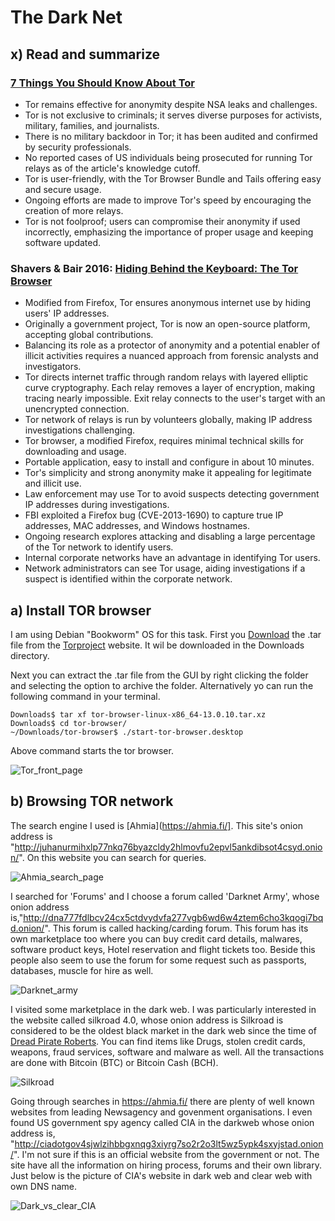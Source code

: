 # The Dark Net

## x) Read and summarize

### [7 Things You Should Know About Tor](https://www.eff.org/deeplinks/2014/07/7-things-you-should-know-about-tor)

* Tor remains effective for anonymity despite NSA leaks and challenges.
* Tor is not exclusive to criminals; it serves diverse purposes for activists, military, families, and journalists.
* There is no military backdoor in Tor; it has been audited and confirmed by security professionals.
* No reported cases of US individuals being prosecuted for running Tor relays as of the article's knowledge cutoff.
* Tor is user-friendly, with the Tor Browser Bundle and Tails offering easy and secure usage.
* Ongoing efforts are made to improve Tor's speed by encouraging the creation of more relays.
* Tor is not foolproof; users can compromise their anonymity if used incorrectly, emphasizing the importance of proper usage and keeping software updated.

### Shavers & Bair 2016: [Hiding Behind the Keyboard: The Tor Browser](https://learning.oreilly.com/library/view/hiding-behind-the/9780128033524/XHTML/B9780128033401000021/B9780128033401000021.xhtml#s0010)

* Modified from Firefox, Tor ensures anonymous internet use by hiding users' IP addresses.
* Originally a government project, Tor is now an open-source platform, accepting global contributions.
* Balancing its role as a protector of anonymity and a potential enabler of illicit activities requires a nuanced approach from forensic analysts and investigators.
* Tor directs internet traffic through random relays with layered elliptic curve cryptography. Each relay removes a layer of encryption, making tracing nearly impossible. Exit relay connects to the user's target with an unencrypted connection.
* Tor network of relays is run by volunteers globally, making IP address investigations challenging.
* Tor browser, a modified Firefox, requires minimal technical skills for downloading and usage.
* Portable application, easy to install and configure in about 10 minutes.
* Tor's simplicity and strong anonymity make it appealing for legitimate and illicit use.
* Law enforcement may use Tor to avoid suspects detecting government IP addresses during investigations.
* FBI exploited a Firefox bug (CVE-2013-1690) to capture true IP addresses, MAC addresses, and Windows hostnames.
* Ongoing research explores attacking and disabling a large percentage of the Tor network to identify users.
* Internal corporate networks have an advantage in identifying Tor users.
* Network administrators can see Tor usage, aiding investigations if a suspect is identified within the corporate network.

## a) Install TOR browser 
I am using Debian "Bookworm" OS for this task. First you [Download](https://www.torproject.org/dist/torbrowser/13.0.10/tor-browser-linux-x86_64-13.0.10.tar.xz) the .tar file from the [Torproject](https://www.torproject.org/download/) website. It wil be downloaded in the Downloads directory. 

Next you can extract the .tar file from the GUI by right clicking the folder and selecting the option to archive the folder. Alternatively yo can run the following command in your terminal.

    Downloads$ tar xf tor-browser-linux-x86_64-13.0.10.tar.xz
    Downloads$ cd tor-browser/
    ~/Downloads/tor-browser$ ./start-tor-browser.desktop 

Above command starts the tor browser.

![Tor_front_page](https://github.com/bishwasghimire22/mymarkdownexecrise/assets/144313610/0b27afa3-c5d7-4eb7-b9c2-8de5881f55a0)

    

## b) Browsing TOR network

The search engine I used is [Ahmia](https://ahmia.fi/]. This site's onion address is "http://juhanurmihxlp77nkq76byazcldy2hlmovfu2epvl5ankdibsot4csyd.onion/". On this website you can search for queries.


![Ahmia_search_page](https://github.com/bishwasghimire22/mymarkdownexecrise/assets/144313610/78ced196-dd9a-4ae7-b8a2-7f6a2cce7a2c)

I searched for 'Forums' and I choose a forum called 'Darknet Army', whose onion address is,"http://dna777fdlbcv24cx5ctdvydvfa277vgb6wd6w4ztem6cho3kqogi7bqd.onion/". This forum is called hacking/carding forum. This forum has its own marketplace too where you can buy credit card details, malwares, software product keys, Hotel reservation and flight tickets too. Beside this people also seem to use the forum for some request such as passports, databases, muscle for hire as well. 

![Darknet_army](https://github.com/bishwasghimire22/mymarkdownexecrise/assets/144313610/a78ea38e-39f6-4064-aff6-f0b4b01706f2)

I visited some marketplace in the dark web. I was particularly interested in the website called silkroad 4.0, whose onion address is  Silkroad is considered to be the oldest black market in the dark web since the time of [Dread Pirate Roberts](https://en.wikipedia.org/wiki/Ross_Ulbricht). You can find items like Drugs, stolen credit cards, weapons, fraud services, software and malware as well. All the transactions are done with Bitcoin (BTC) or Bitcoin Cash (BCH).


![Silkroad](https://github.com/bishwasghimire22/mymarkdownexecrise/assets/144313610/e47ac5bc-20ab-46ec-a39c-14cd79032fa5)


Going through searches in https://ahmia.fi/ there are plenty of well known websites from leading Newsagency and govenment organisations. I even found US government spy agency called CIA in the darkweb whose onion address is, "http://ciadotgov4sjwlzihbbgxnqg3xiyrg7so2r2o3lt5wz5ypk4sxyjstad.onion/". I'm not sure if this is an official website from the government or not. The site have all the information on hiring process, forums and their own library. Just below is the picture of CIA's website in dark web and clear web with own DNS name.

![Dark_vs_clear_CIA](https://github.com/bishwasghimire22/mymarkdownexecrise/assets/144313610/fbae795a-4995-4771-8943-dda4977bb05c)
